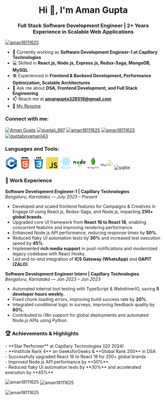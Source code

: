 <h1 align="center">Hi 👋, I'm Aman Gupta</h1>
<h3 align="center">Full Stack Software Development Engineer | 2+ Years Experience in Scalable Web Applications</h3>

<p align="left">
  <a href="src="https://drive.google.com/file/d/1OjEj1U14wNa6HWyYWF42GtdYsl231aGr/view?usp=sharing"">
    <img src="https://drive.google.com/file/d/1OjEj1U14wNa6HWyYWF42GtdYsl231aGr/view?usp=sharing" alt="aman18111625" />
  </a>
</p>

- 🌱 Currently working as **Software Development Engineer-1 at Capillary Technologies**
- 💻 Skilled in **React.js, Node.js, Express.js, Redux-Saga, MongoDB, MySQL**
- 🛠 Experienced in **Frontend & Backend Development, Performance Optimization, Scalable Architectures**
- 💬 Ask me about **DSA, Frontend Development, and Full Stack Engineering**
- 📫 Reach me at **amangupta326519@gmail.com**
- 📄 [My Resume](https://drive.google.com/file/d/1yoEIACSJui-6YgSkgDf3E2o39gZK2jX4/view?usp=sharing)

<h3 align="left">Connect with me:</h3>
<p align="left">
<a href="https://www.linkedin.com/in/aman-gupta-00a6321b5/" target="blank"><img align="center" src="https://raw.githubusercontent.com/rahuldkjain/github-profile-readme-generator/master/src/images/icons/Social/linked-in-alt.svg" alt="Aman Gupta" height="30" width="40" /></a>
<a href="https://instagram.com/guptaji_997" target="blank"><img align="center" src="https://raw.githubusercontent.com/rahuldkjain/github-profile-readme-generator/master/src/images/icons/Social/instagram.svg" alt="guptaji_997" height="30" width="40" /></a>
<a href="https://www.codechef.com/users/aman18111625" target="blank"><img align="center" src="https://cdn.jsdelivr.net/npm/simple-icons@3.1.0/icons/codechef.svg" alt="aman18111625" height="30" width="40" /></a>
<a href="https://www.leetcode.com/aman18111625" target="blank"><img align="center" src="https://raw.githubusercontent.com/rahuldkjain/github-profile-readme-generator/master/src/images/icons/Social/leet-code.svg" alt="aman18111625" height="30" width="40" /></a>
<a href="https://auth.geeksforgeeks.org/user/guptaboyaman143" target="blank"><img align="center" src="https://raw.githubusercontent.com/rahuldkjain/github-profile-readme-generator/master/src/images/icons/Social/geeks-for-geeks.svg" alt="guptaboyaman143" height="30" width="40" /></a>
</p>

<h3 align="left">Languages and Tools:</h3>
<p align="left">
  <img src="https://raw.githubusercontent.com/devicons/devicon/master/icons/cplusplus/cplusplus-original.svg" alt="cplusplus" width="40" height="40"/>
  <img src="https://raw.githubusercontent.com/devicons/devicon/master/icons/html5/html5-original-wordmark.svg" alt="html5" width="40" height="40"/>
  <img src="https://raw.githubusercontent.com/devicons/devicon/master/icons/css3/css3-original-wordmark.svg" alt="css3" width="40" height="40"/>
  <img src="https://raw.githubusercontent.com/devicons/devicon/master/icons/javascript/javascript-original.svg" alt="javascript" width="40" height="40"/>
  <img src="https://raw.githubusercontent.com/devicons/devicon/master/icons/react/react-original-wordmark.svg" alt="react" width="40" height="40"/>
  <img src="https://raw.githubusercontent.com/devicons/devicon/master/icons/nodejs/nodejs-original-wordmark.svg" alt="nodejs" width="40" height="40"/>
  <img src="https://raw.githubusercontent.com/devicons/devicon/master/icons/mongodb/mongodb-original-wordmark.svg" alt="mongodb" width="40" height="40"/>
  <img src="https://raw.githubusercontent.com/devicons/devicon/master/icons/mysql/mysql-original-wordmark.svg" alt="mysql" width="40" height="40"/>
  <img src="https://www.vectorlogo.zone/logos/sqlite/sqlite-icon.svg" alt="sqlite" width="40" height="40"/>
</p>

<h3>💼 Work Experience</h3>

**Software Development Engineer-1 | Capillary Technologies**  
*Bengaluru, Karnataka — July 2023 – Present*  
- Developed and scaled frontend features for Campaigns & Creatives in Engage UI using React.js, Redux-Saga, and Node.js, impacting **250+ global brands**.  
- Upgraded core UI framework from **React 16 to React 18**, enabling concurrent features and improving rendering performance.  
- Enhanced Node.js API performance, reducing response times by **50%**.  
- Reduced flaky UI automation tests by **30%** and increased test execution speed by **45%**.  
- Implemented **rich media support** in push notifications and modernized legacy codebase with React Hooks.  
- Led end-to-end integration of **ICS Gateway (WhatsApp)** and **GAPIT (ZALO)**.  

**Software Development Engineer Intern | Capillary Technologies**  
*Bengaluru, Karnataka — Jan 2023 – Jun 2023*  
- Automated internal tool testing with TypeScript & WebdriverIO, saving **5 developer hours weekly**.  
- Fixed chunk loading errors, improving build success rate by **20%**.  
- Integrated conditional logic in surveys, improving feedback quality by **60%**.  
- Contributed to i18n support for global deployments and automated Node.js APIs using Python.  

<h3>🏆 Achievements & Highlights</h3>
- **Star Performer** at Capillary Technologies (Q3 2024) </br>
- **Institute Rank 4** on GeeksforGeeks & **Global Rank 200** in DSA </br>
- Successfully upgraded React 16 to React 18 for 250+ global brands </br>
- Improved Node.js API performance by **50%** </br>
- Reduced flaky UI automation tests by **30%** and accelerated execution by **45%** </br>

<p><img align="left" src="https://github-readme-stats.vercel.app/api/top-langs?username=aman18111625&show_icons=true&locale=en&layout=compact" alt="aman18111625" /></p>

<p>&nbsp;<img align="center" src="https://github-readme-stats.vercel.app/api?username=aman18111625&show_icons=true&locale=en" alt="aman18111625" /></p>

<p><img align="center" src="https://github-readme-streak-stats.herokuapp.com/?user=aman18111625&" alt="aman18111625" /></p>
